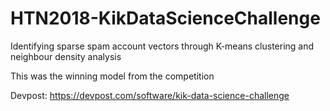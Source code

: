# HTN2018-KikDataScienceChallenge
Identifying sparse spam account vectors through K-means clustering and neighbour density analysis


This was the winning model from the competition

Devpost: https://devpost.com/software/kik-data-science-challenge
